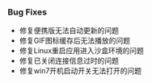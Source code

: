 ### Bug Fixes

- 修复便携版无法自动更新的问题
- 修复GIF图标缓存后无法播放的问题
- 修复Linux重启应用进入沙盒环境的问题
- 修复已关闭连接信息过时的问题
- 修复win7开机启动开关无法打开的问题
